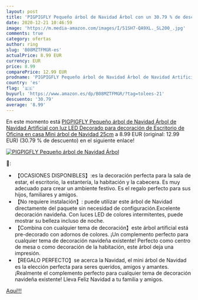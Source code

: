 ```yaml
---
layout: post
title: 'PIGPIGFLY Pequeño árbol de Navidad Árbol con un 30.79 % de descuento'
date: 2020-12-21 10:46:59
image: 'https://m.media-amazon.com/images/I/51SH7-QA9XL._SL200_.jpg'
comments: true
category: ofertas
author: ring
slug: 'B08MZTFMGR-es'
actualPrice: 8.99 EUR
currency: EUR
price: 8.99
comparePrice: 12.99 EUR
prodname: 'PIGPIGFLY Pequeño árbol de Navidad Árbol de Navidad Artificial con luz LED  Decorado  para decoración de Escritorio de Oficina en casa  Mini árbol de Navidad 25cm'
country: 'es'
flag: '🇪🇸'
buyurl: 'https://www.amazon.es/dp/B08MZTFMGR/?tag=tolees-21'
descuento: '30.79'
average: '8.99'
---
```


En este momento está [PIGPIGFLY Pequeño árbol de Navidad Árbol de Navidad Artificial con luz LED  Decorado  para decoración de Escritorio de Oficina en casa  Mini árbol de Navidad 25cm](https://www.amazon.es/dp/B08MZTFMGR/?tag=tolees-21) a 8.99 EUR (original: 12.99 EUR) (30.79 %  de descuento) en el siguiente enlace!

[![PIGPIGFLY Pequeño árbol de Navidad Árbol](https://m.media-amazon.com/images/I/51SH7-QA9XL._SL200_.jpg)](https://www.amazon.es/dp/B08MZTFMGR/?tag=tolees-21)

🔎:

- 【OCASIONES DISPONIBLES】:es la decoración perfecta para la sala de estar, el escritorio, la estantería, la habitación y la cabecera. Es muy adecuado para crear un ambiente festivo. Es el regalo perfecto para sus hijos, familiares y amigos.
- 【No requiere instalación】: puede utilizar este árbol de Navidad directamente del paquete sin necesidad de configuración.Excelente decoración navideña. Con luces LED de colores intermitentes, puede mostrar su belleza incluso de noche.
- 【Combina con cualquier tema de decoración】este árbol artificial está pre-decorado con adornos de colores. ¡Un complemento perfecto para cualquier tema de decoración navideña existente! Perfecto como centro de mesa o como decoración de la habitación, este árbol deja una impresión.
- 【REGALO PERFECTO】se acerca la Navidad, el mini árbol de Navidad es la elección perfecta para seres queridos, amigos y amantes. ¡Realmente el complemento perfecto para cualquier tema de decoración navideña existente! Lleva Feliz Navidad a tu familia y amigos.

[Aquí!!!](https://www.amazon.es/dp/B08MZTFMGR/?tag=tolees-21)
